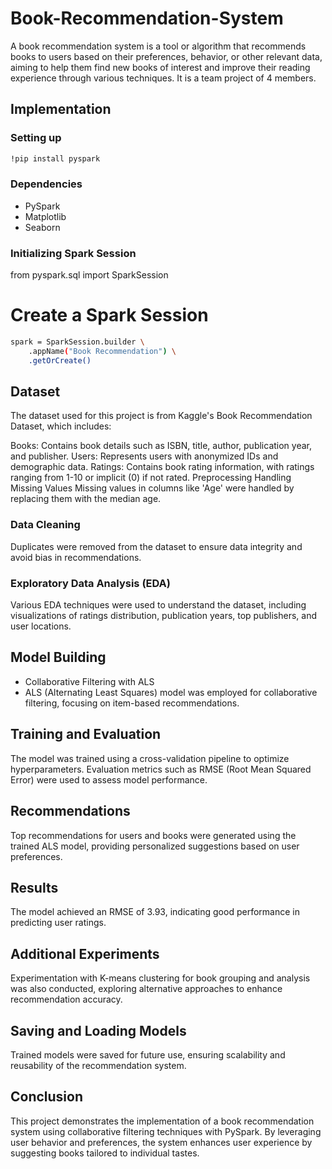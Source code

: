 # Book-Recommendation-System
A book recommendation system is a tool or algorithm that recommends books to users based on their preferences, behavior, or other relevant data, aiming to help them find new books of interest and improve their reading experience through various techniques. It is a team project of 4 members.

## Implementation

### Setting up

```bash
!pip install pyspark
```

### Dependencies
- PySpark
- Matplotlib
- Seaborn

### Initializing Spark Session
from pyspark.sql import SparkSession

# Create a Spark Session
```bash
spark = SparkSession.builder \
    .appName("Book Recommendation") \
    .getOrCreate()
```
## Dataset
The dataset used for this project is from Kaggle's Book Recommendation Dataset, which includes:

Books: Contains book details such as ISBN, title, author, publication year, and publisher.
Users: Represents users with anonymized IDs and demographic data.
Ratings: Contains book rating information, with ratings ranging from 1-10 or implicit (0) if not rated.
Preprocessing
Handling Missing Values
Missing values in columns like 'Age' were handled by replacing them with the median age.

### Data Cleaning
Duplicates were removed from the dataset to ensure data integrity and avoid bias in recommendations.

### Exploratory Data Analysis (EDA)
Various EDA techniques were used to understand the dataset, including visualizations of ratings distribution, publication years, top publishers, and user locations.

## Model Building
- Collaborative Filtering with ALS
- ALS (Alternating Least Squares) model was employed for collaborative filtering, focusing on item-based recommendations.

## Training and Evaluation
The model was trained using a cross-validation pipeline to optimize hyperparameters. Evaluation metrics such as RMSE (Root Mean Squared Error) were used to assess model performance.

## Recommendations
Top recommendations for users and books were generated using the trained ALS model, providing personalized suggestions based on user preferences.

## Results
The model achieved an RMSE of 3.93, indicating good performance in predicting user ratings.

## Additional Experiments
Experimentation with K-means clustering for book grouping and analysis was also conducted, exploring alternative approaches to enhance recommendation accuracy.

## Saving and Loading Models
Trained models were saved for future use, ensuring scalability and reusability of the recommendation system.

## Conclusion
This project demonstrates the implementation of a book recommendation system using collaborative filtering techniques with PySpark. By leveraging user behavior and preferences, the system enhances user experience by suggesting books tailored to individual tastes.
